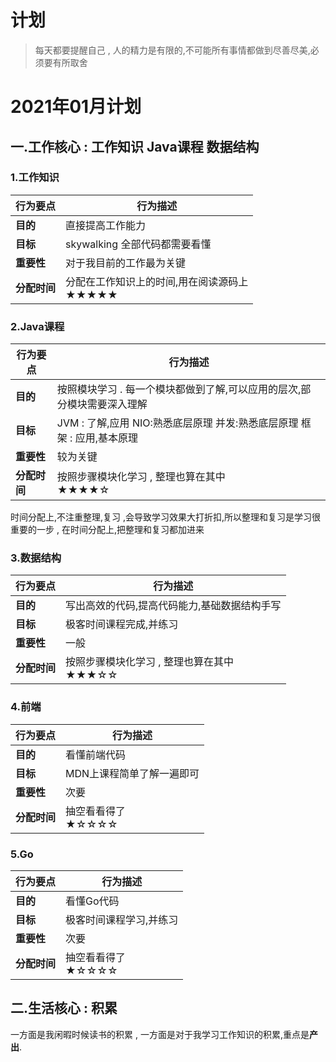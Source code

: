 # 计划

> 每天都要提醒自己 , 人的精力是有限的,不可能所有事情都做到尽善尽美,必须要有所取舍



# 2021年01月计划

## 一.工作核心 :    工作知识    Java课程    数据结构



### 1.工作知识 

| 行为要点     | 行为描述                                         |
| ------------ | ------------------------------------------------ |
| **目的**     | 直接提高工作能力                                 |
| **目标**     | skywalking 全部代码都需要看懂                    |
| **重要性**   | 对于我目前的工作最为关键                         |
| **分配时间** | 分配在工作知识上的时间,用在阅读源码上<br />★★★★★ |

### 2.Java课程

| 行为要点     | 行为描述                                                     |
| ------------ | ------------------------------------------------------------ |
| **目的**     | 按照模块学习 . 每一个模块都做到了解,可以应用的层次,部分模块需要深入理解 |
| **目标**     | JVM : 了解,应用    NIO:熟悉底层原理    并发:熟悉底层原理    框架 : 应用,基本原理 |
| **重要性**   | 较为关键                                                     |
| **分配时间** | 按照步骤模块化学习 , 整理也算在其中<br />★★★★☆               |

时间分配上,不注重整理,复习 ,会导致学习效果大打折扣,所以整理和复习是学习很重要的一步 , 在时间分配上,把整理和复习都加进来


### 3.数据结构

| 行为要点     | 行为描述                                       |
| ------------ | ---------------------------------------------- |
| **目的**     | 写出高效的代码,提高代码能力,基础数据结构手写   |
| **目标**     | 极客时间课程完成,并练习                        |
| **重要性**   | 一般                                           |
| **分配时间** | 按照步骤模块化学习 , 整理也算在其中<br />★★★☆☆ |

### 4.前端

| 行为要点     | 行为描述                  |
| ------------ | ------------------------- |
| **目的**     | 看懂前端代码              |
| **目标**     | MDN上课程简单了解一遍即可 |
| **重要性**   | 次要                      |
| **分配时间** | 抽空看看得了<br />★☆☆☆☆   |

### 5.Go

| 行为要点     | 行为描述                |
| ------------ | ----------------------- |
| **目的**     | 看懂Go代码              |
| **目标**     | 极客时间课程学习,并练习 |
| **重要性**   | 次要                    |
| **分配时间** | 抽空看看得了<br />★☆☆☆☆ |



## 二.生活核心 :    积累

一方面是我闲暇时候读书的积累 , 一方面是对于我学习工作知识的积累,重点是**产出**.



